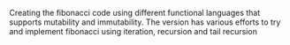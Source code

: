 Creating the fibonacci code using different functional languages that
supports mutability and immutability. The version has various efforts
to try and implement fibonacci using iteration, recursion and tail
recursion
